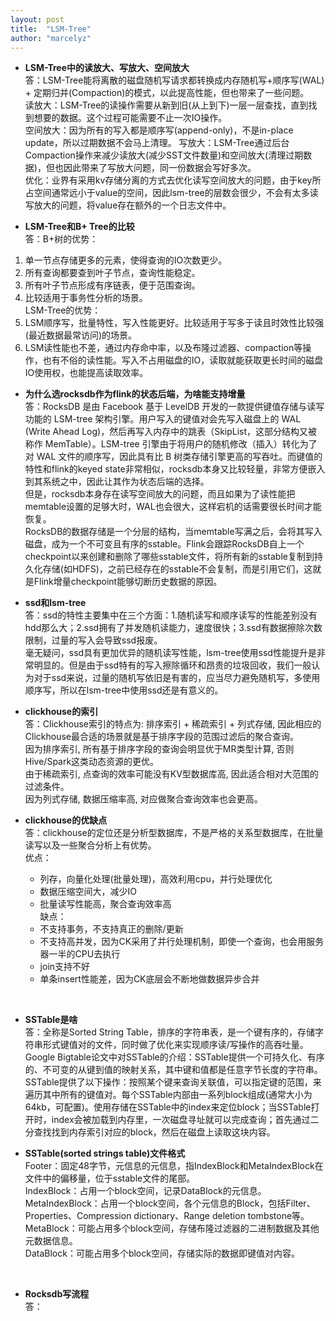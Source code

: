 ```yaml
---
layout: post
title:  "LSM-Tree"
author: "marcelyz"
---
```


- **LSM-Tree中的读放大、写放大、空间放大**  
答：LSM-Tree能将离散的磁盘随机写请求都转换成内存随机写+顺序写(WAL) + 定期归并(Compaction)的模式，以此提高性能，但也带来了一些问题。  
读放大：LSM-Tree的读操作需要从新到旧(从上到下)一层一层查找，直到找到想要的数据。这个过程可能需要不止一次IO操作。  
空间放大：因为所有的写入都是顺序写(append-only)，不是in-place update，所以过期数据不会马上清理。
写放大：LSM-Tree通过后台Compaction操作来减少读放大(减少SST文件数量)和空间放大(清理过期数据)，但也因此带来了写放大问题，同一份数据会写好多次。  
优化：业界有采用kv存储分离的方式去优化读写空间放大的问题，由于key所占空间通常远小于value的空间，因此lsm-tree的层数会很少，不会有太多读写放大的问题，将value存在额外的一个日志文件中。  

- **LSM-Tree和B+ Tree的比较**  
答：B+树的优势：  
1. 单一节点存储更多的元素，使得查询的IO次数更少。  
2. 所有查询都要查到叶子节点，查询性能稳定。  
3. 所有叶子节点形成有序链表，便于范围查询。  
4. 比较适用于事务性分析的场景。  
LSM-Tree的优势：  
1. LSM顺序写，批量特性，写入性能更好。比较适用于写多于读且时效性比较强(最近数据最常访问)的场景。  
2. LSM读性能也不差，通过内存命中率，以及布隆过滤器、compaction等操作，也有不俗的读性能。写入不占用磁盘的IO，读取就能获取更长时间的磁盘IO使用权，也能提高读取效率。

- **为什么选rocksdb作为flink的状态后端，为啥能支持增量**  
答：RocksDB 是由 Facebook 基于 LevelDB 开发的一款提供键值存储与读写功能的 LSM-tree 架构引擎。用户写入的键值对会先写入磁盘上的 WAL (Write Ahead Log)，然后再写入内存中的跳表（SkipList，这部分结构又被称作 MemTable）。LSM-tree 引擎由于将用户的随机修改（插入）转化为了对 WAL 文件的顺序写，因此具有比 B 树类存储引擎更高的写吞吐。而键值的特性和flink的keyed state非常相似，rocksdb本身又比较轻量，非常方便嵌入到其系统之中，因此让其作为状态后端的选择。  
但是，rocksdb本身存在读写空间放大的问题，而且如果为了读性能把memtable设置的足够大时，WAL也会很大，这样宕机的话需要很长时间才能恢复。  
RocksDB的数据存储是一个分层的结构，当memtable写满之后，会将其写入磁盘，成为一个不可变且有序的sstable。Flink会跟踪RocksDB自上一个checkpoint以来创建和删除了哪些sstable文件，将所有新的sstable复制到持久化存储(如HDFS)，之前已经存在的sstable不会复制，而是引用它们，这就是Flink增量checkpoint能够切断历史数据的原因。  

- **ssd和lsm-tree**  
答：ssd的特性主要集中在三个方面：1.随机读写和顺序读写的性能差别没有hdd那么大；2.ssd拥有了并发随机读能力，速度很快；3.ssd有数据擦除次数限制，过量的写入会导致ssd报废。  
毫无疑问，ssd具有更加优异的随机读写性能，lsm-tree使用ssd性能提升是非常明显的。但是由于ssd特有的写入擦除循环和昂贵的垃圾回收，我们一般认为对于ssd来说，过量的随机写依旧是有害的，应当尽力避免随机写，多使用顺序写，所以在lsm-tree中使用ssd还是有意义的。  

- **clickhouse的索引**  
答：Clickhouse索引的特点为: 排序索引 + 稀疏索引 + 列式存储, 因此相应的Clickhouse最合适的场景就是基于排序字段的范围过滤后的聚合查询。  
因为排序索引, 所有基于排序字段的查询会明显优于MR类型计算, 否则Hive/Spark这类动态资源的更优。  
由于稀疏索引, 点查询的效率可能没有KV型数据库高, 因此适合相对大范围的过滤条件。  
因为列式存储, 数据压缩率高, 对应做聚合查询效率也会更高。  

- **clickhouse的优缺点**  
答：clickhouse的定位还是分析型数据库，不是严格的关系型数据库，在批量读写以及一些聚合分析上有优势。  
优点：  
    * 列存，向量化处理(批量处理)，高效利用cpu，并行处理优化
    * 数据压缩空间大，减少IO  
    * 批量读写性能高，聚合查询效率高  
缺点：
    * 不支持事务，不支持真正的删除/更新  
    * 不支持高并发，因为CK采用了并行处理机制，即使一个查询，也会用服务器一半的CPU去执行
    * join支持不好
    * 单条insert性能差，因为CK底层会不断地做数据异步合并  
<br>

- **SSTable是啥**  
答：全称是Sorted String Table，排序的字符串表，是一个键有序的，存储字符串形式键值对的文件，同时做了优化来实现顺序读/写操作的高吞吐量。  
Google Bigtable论文中对SSTable的介绍：SSTable提供一个可持久化、有序的、不可变的从键到值的映射关系，其中键和值都是任意字节长度的字符串。SSTable提供了以下操作：按照某个键来查询关联值，可以指定键的范围，来遍历其中所有的键值对。每个SSTable内部由一系列block组成(通常大小为64kb，可配置)。使用存储在SSTable中的index来定位block；当SSTable打开时，index会被加载到内存里，一次磁盘寻址就可以完成查询；首先通过二分查找找到内存索引对应的block，然后在磁盘上读取这块内容。  

- **SSTable(sorted strings table)文件格式**  
Footer：固定48字节，元信息的元信息，指IndexBlock和MetaIndexBlock在文件中的偏移量，位于sstable文件的尾部。  
IndexBlock：占用一个block空间，记录DataBlock的元信息。  
MetaIndexBlock：占用一个block空间，各个元信息的Block，包括Filter、Properties、Compression dictionary、Range deletion tombstone等。  
MetaBlock：可能占用多个block空间，存储布隆过滤器的二进制数据及其他元数据信息。  
DataBlock：可能占用多个block空间，存储实际的数据即键值对内容。  
<br>

- **Rocksdb写流程**  
答：